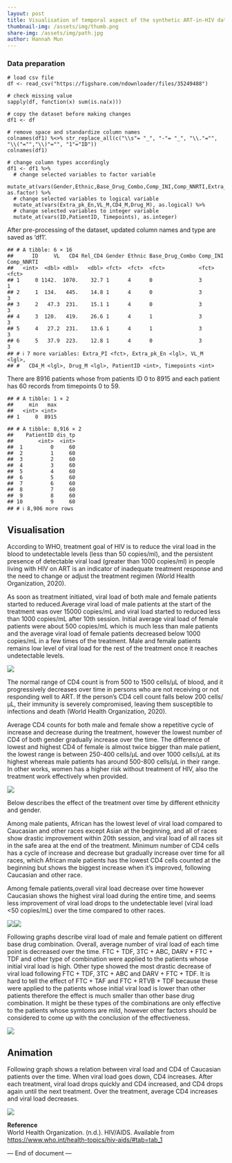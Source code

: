 ```yaml
---
layout: post
title: Visualisation of temporal aspect of the synthetic ART-in-HIV data
thumbnail-img: /assets/img/thumb.png
share-img: /assets/img/path.jpg
author: Hannah Mun
---
```



### Data preparation

    # load csv file
    df <- read_csv("https://figshare.com/ndownloader/files/35249488")

    # check missing value
    sapply(df, function(x) sum(is.na(x)))

    # copy the dataset before making changes
    df1 <- df

    # remove space and standardize column names
    colnames(df1) %<>% str_replace_all(c("\\s"= "_", "-"= "_", "\\."="", "\\("="","\\)"="", "1"="ID"))
    colnames(df1)

    # change column types accordingly
    df1 <- df1 %>%
      # change selected variables to factor variable
      mutate_at(vars(Gender,Ethnic,Base_Drug_Combo,Comp_INI,Comp_NNRTI,Extra_PI), as.factor) %>%
      # change selected variables to logical variable
      mutate_at(vars(Extra_pk_En,VL_M,CD4_M,Drug_M), as.logical) %>%
      # change selected variables to integer variable
      mutate_at(vars(ID,PatientID, Timepoints), as.integer)

After pre-processing of the dataset, updated column names and type are
saved as ‘df1’.

    ## # A tibble: 6 × 16
    ##      ID     VL   CD4 Rel_CD4 Gender Ethnic Base_Drug_Combo Comp_INI Comp_NNRTI
    ##   <int>  <dbl> <dbl>   <dbl> <fct>  <fct>  <fct>           <fct>    <fct>     
    ## 1     0 1142.  1070.    32.7 1      4      0               3        1         
    ## 2     1  134.   445.    14.8 1      4      0               3        3         
    ## 3     2   47.3  231.    15.1 1      4      0               3        3         
    ## 4     3  120.   419.    26.6 1      4      1               3        3         
    ## 5     4   27.2  231.    13.6 1      4      1               3        3         
    ## 6     5   37.9  223.    12.8 1      4      0               3        3         
    ## # ℹ 7 more variables: Extra_PI <fct>, Extra_pk_En <lgl>, VL_M <lgl>,
    ## #   CD4_M <lgl>, Drug_M <lgl>, PatientID <int>, Timepoints <int>

There are 8916 patients whose from patients ID 0 to 8915 and each
patient has 60 records from timepoints 0 to 59.

    ## # A tibble: 1 × 2
    ##     min   max
    ##   <int> <int>
    ## 1     0  8915

    ## # A tibble: 8,916 × 2
    ##    PatientID dis_tp
    ##        <int>  <int>
    ##  1         0     60
    ##  2         1     60
    ##  3         2     60
    ##  4         3     60
    ##  5         4     60
    ##  6         5     60
    ##  7         6     60
    ##  8         7     60
    ##  9         8     60
    ## 10         9     60
    ## # ℹ 8,906 more rows

## Visualisation

According to WHO, treatment goal of HIV is to reduce the viral load in
the blood to undetectable levels (less than 50 copies/ml), and the
persistent presence of detectable viral load (greater than 1000
copies/ml) in people living with HIV on ART is an indicator of
inadequate treatment response and the need to change or adjust the
treatment regimen (World Health Organization, 2020).

As soon as treatment initiated, viral load of both male and female
patients started to reduced.Average viral load of male patients at the
start of the treatment was over 15000 copies/mL and viral load started
to reduced less than 1000 copies/mL after 10th session. Initial average
viral load of female patients were about 500 copies/mL which is much
less than male patients and the average viral load of female patients
decreased below 1000 copies/mL in a few times of the treatment. Male and
female patients remains low level of viral load for the rest of the
treatment once it reaches undetectable levels.

<img src="/assets/img/ARTinHIV_img1.png" style="display: block; margin: auto;" />

The normal range of CD4 count is from 500 to 1500 cells/μL of blood, and
it progressively decreases over time in persons who are not receiving or
not responding well to ART. If the person’s CD4 cell count falls below
200 cells/μL, their immunity is severely compromised, leaving them
susceptible to infections and death (World Health Organization, 2020).

Average CD4 counts for both male and female show a repetitive cycle of
increase and decrease during the treatment, however the lowest number of
CD4 of both gender gradually increase over the time. The difference of
lowest and highest CD4 of female is almost twice bigger than male
patient, the lowest range is between 250-400 cells/μL and over 1000
cells/μL at its highest whereas male patients has around 500-800
cells/μL in their range. In other works, women has a higher risk without
treatment of HIV, also the treatment work effectively when provided.

<img src="/assets/img/ARTinHIV_img2.png" style="display: block; margin: auto;" />

Below describes the effect of the treatment over time by different
ethnicity and gender.

Among male patients, African has the lowest level of viral load compared
to Caucasian and other races except Asian at the beginning, and all of
races show drastic improvement within 20th session, and viral load of
all races sit in the safe area at the end of the treatment. Minimum
number of CD4 cells has a cycle of increase and decrease but gradually
increase over time for all races, which African male patients has the
lowest CD4 cells counted at the beginning but shows the biggest increase
when it’s improved, following Caucasian and other race.

Among female patients,overall viral load decrease over time however
Caucasian shows the highest viral load during the entire time, and seems
less improvement of viral load drops to the undetectable level (viral
load &lt;50 copies/mL) over the time compared to other races.

![](/assets/img/ARTinHIV_img3.png)![](/assets/img/ARTinHIV_img4.png)

Following graphs describe viral load of male and female patient on
different base drug combination. Overall, average number of viral load
of each time point is decreased over the time. FTC + TDF, 3TC + ABC,
DARV + FTC + TDF and other type of combination were applied to the
patients whose initial viral load is high. Other type showed the most
drastic decrease of viral load following FTC + TDF, 3TC + ABC and DARV +
FTC + TDF. It is hard to tell the effect of FTC + TAF and FTC + RTVB +
TDF because these were applied to the patients whose initial viral load
is lower than other patients therefore the effect is much smaller than
other base drug combination. It might be these types of the combinations
are only effective to the patients whose symtoms are mild, however other
factors should be considered to come up with the conclusion of the
effectiveness.

<img src="/assets/img/ARTinHIV_img5.png" style="display: block; margin: auto;" />

## Animation

Following graph shows a relation between viral load and CD4 of Caucasian
patients over the time. When viral load goes down, CD4 increases. After
each treatment, viral load drops quickly and CD4 increased, and CD4
drops again until the next treatment. Over the treatment, average CD4
increases and viral load decreases.

<img src="/assets/img/ARTinHIV_img6.gif" style="display: block; margin: auto;" />

**Reference**  
World Health Organization. (n.d.). HIV/AIDS. Available from
<https://www.who.int/health-topics/hiv-aids/#tab=tab_1>

— End of document —
